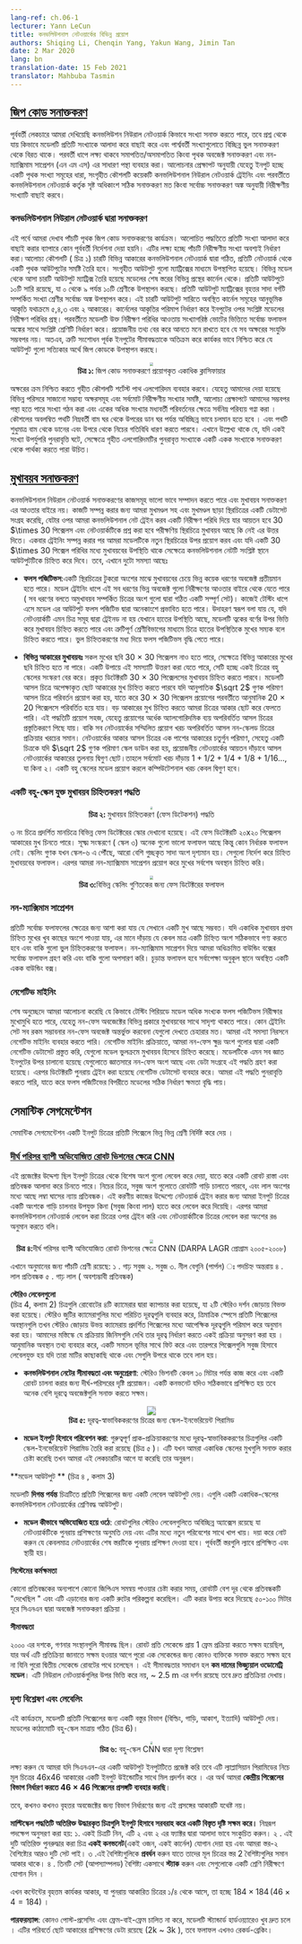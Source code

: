 ```yaml
---
lang-ref: ch.06-1
lecturer: Yann LeCun
title: কনভলিউশনাল নেটওয়ার্কের বিভিন্ন প্রয়োগ
authors: Shiqing Li, Chenqin Yang, Yakun Wang, Jimin Tan
date: 2 Mar 2020
lang: bn
translation-date: 15 Feb 2021
translator: Mahbuba Tasmin
---
```




<!--## [Zip Code Recognition](https://www.youtube.com/watch?v=ycbMGyCPzvE&t=43s)-->

<!--In the previous lecture, we demonstrated that a convolutional network can recognize digits, however, the question remains, how does the model pick each digit and avoid perturbation on neighboring digits. The next step is to detect non/overlapping objects and use the general approach of Non-Maximum Suppression (NMS). Now, given the assumption that the input is a series of non-overlapping digits, the strategy is to train several convolutional networks and using either majority vote or picking the digits corresponding to the highest score generated by the convolutional network.-->

## [জিপ কোড সনাক্তকরণ](https://www.youtube.com/watch?v=ycbMGyCPzvE&t=43s)
পূর্ববর্তী লেকচারে আমরা দেখিয়েছি কনভলিউশন নিউরাল নেটওয়ার্ক কিভাবে সংখ্যা সনাক্ত করতে পারে, তবে প্রশ্ন থেকে যায় কিভাবে মডেলটি প্রতিটি সংখ্যাকে আলাদা করে বাছাই করে এবং পার্শ্ববর্তী সংখ্যাগুলোতে বিচ্ছিন্ন ভুল সনাক্তকরণ থেকে বিরত থাকে। পরবর্তী ধাপে লক্ষ্য থাকবে সমাপতিত/অসমাপতিত কিংবা পৃথক অবজেক্ট সনাক্তকরণ এবং নন-ম্যাক্সিমাম সাপ্রেশন (এন এম এস) এর সাধারণ পন্থা ব্যবহার করা।  আলোচনার প্রেক্ষাপট অনুযায়ী যেহেতু ইনপুট হচ্ছে একটি পৃথক সংখ্যা সমূহের ধারা, সংগৃহীত কৌশলটি কয়েকটি  কনভলিউশনাল নিউরাল নেটওয়ার্ক ট্রেইনিং এবং পরবর্তীতে কনভলিউশনাল নেটওয়ার্ক  কর্তৃক সৃষ্ট অধিকাংশ সঠিক সনাক্তকরণ মত কিংবা সর্বোচ্চ সনাক্তকরণ অঙ্ক অনুযায়ী নিরীক্ষণীয় সংখ্যাটি বাছাই করবে।


<!--### Recognition with CNN-->

<!--Here we present the task of recognizing 5 non-overlapping zip codes. The system was not given any instructions on how to separate each digit but knows that is must predict 5 digits. The system (Figure 1) consists of 4 different sized convolutional networks, each producing one set of outputs. The output is represented in matrices. The four output matrices are from models with a different kernel width in the last layer. In each output, there are 10 rows, representing 10 categories from 0 to 9. The larger white square represents a higher score in that category. In these four output blocks, the horizontal sizes of the last kernel layers are 5, 4, 3 and 2 respectively. The size of the kernel decides the width of the model's viewing window on the input, therefore each model is predicting digits based on different window sizes. The model then takes a majority vote and selects the category that corresponds to the highest score in that window. To extract useful information, one should keep in mind that not all combinations of characters are possible, therefore error correction leveraging input restrictions is useful to ensure the outputs are true zip codes.-->

### কনভলিউশনাল নিউরাল নেটওয়ার্ক দ্বারা সনাক্তকরণ
এই পর্বে আমরা দেখাব পাঁচটি পৃথক জিপ কোড সনাক্তকরণের কার্যক্রম। আলোচিত পদ্ধতিতে প্রতিটি সংখ্যা আলাদা করে বাছাই করার ব্যাপারে কোন পূর্ববর্তী নির্দেশনা দেয়া হয়নি।  এটির লক্ষ্য হচ্ছে পাঁচটি নিরীক্ষণীয় সংখ্যা অবশ্যই নির্ধারণ করা।আলোচ্য কৌশলটি ( চিত্র ১) চারটি বিভিন্ন আকারের কনভলিউশনাল নেটওয়ার্ক দ্বারা গঠিত, প্রতিটি নেটওয়ার্ক থেকে একটি পৃথক আউটপুটের সমষ্টি তৈরি হবে। সংগৃহীত আউটপুট গুলো ম্যাট্রিক্সের মাধ্যমে উপস্থাপিত হয়েছে। বিভিন্ন মডেল থেকে আসা চারটি আউটপুট ম্যাট্রিক্স তৈরি হয়েছে মডেলের শেষ স্তরের বিভিন্ন প্রস্থের কার্নেল থেকে। প্রতিটি আউটপুটে ১০টি সারি রয়েছে, যা ০ থেকে ৯ পর্যন্ত ১০টি শ্রেণীকে উপস্থাপন করছে। প্রতিটি আউটপুট ম্যাট্রিক্সের বৃহত্তর সাদা বর্গটি সম্পর্কিত সংখ্যা শ্রেণীর সর্বোচ্চ অঙ্ক উপস্থাপন করে। এই চারটি আউটপুট সারিতে অবস্থিত কার্নেল সমূহের আনুভূমিক আকৃতি যথাক্রমে ৫,৪,৩ এবং ২ আকারের। কার্নেলের আকৃতির পরিমাপ নির্ধারণ করে ইনপুটের ওপর সংশ্লিষ্ট মডেলের নিরীক্ষণ পরিধির প্রস্থ। পরবর্তীতে মডেলটি উক্ত নিরীক্ষণ পরিধির আওতায় সংখ্যাগরিষ্ঠ ভোটের ভিত্তিতে সর্বোচ্চ ফলাফল অঙ্কের সাথে সংশ্লিষ্ট শ্রেণিটি নির্ধারণ করে। প্রয়োজনীয় তথ্য বের করে আনতে মনে রাখতে হবে যে সব অক্ষরের সংযুক্তি সম্ভবপর নয়। অতএব, ত্রুটি সংশোধন পূর্বক ইনপুটের সীমাবদ্ধতাকে অতিক্রম করে কার্যকর ভাবে নিশ্চিত করে যে  আউটপুট গুলো সত্যিকার অর্থে জিপ কোডকে উপস্থাপন করছে।

<center>
<img src="{{site.baseurl}}/images/week06/06-1/O1IN3JD.png" style="zoom: 40%; background-color:#DCDCDC;"/><br>
<b>চিত্র ১: </b>জিপ কোড সনাক্তকরণে প্রয়োগকৃত একাধিক ক্লাসিফায়ার
</center>


<!--Now to impose the order of the characters. The trick is to utilize a shortest path algorithm. Since we are given ranges of possible characters and the total number of digits to predict, We can approach this problem by computing the minimum cost of producing digits and transitions between digit. The path has to be continuous from the lower left cell to the upper right cell on the graph, and the path is restricted to only contain movements from left to right and bottom to top. Note that if the same number is repeated next to each other, the algorithm should be able to distinguish there are repeated numbers instead of predicting a single digit.-->


অক্ষরের ক্রম নিশ্চিত করতে গৃহীত কৌশলটি শর্টেস্ট পাথ এলগোরিদম ব্যবহার করবে। যেহেতু আমাদের দেয়া হয়েছে বিভিন্ন পরিসরে সাজানো সম্ভাব্য অক্ষরসমূহ এবং সর্বমোট নিরীক্ষণীয় সংখ্যার সমষ্টি, আলোচ্য প্রেক্ষাপটে আমাদের সম্ভবপর পন্থা হতে পারে সংখ্যা গঠন করা এবং একের অধিক সংখ্যার মধ্যবর্তী পরিবর্তনের ক্ষেত্রে সর্বনিম্ন পরিব্যয় গণ্না করা । কৌশলের অবলম্বিত পথটি নিম্নবর্তী বাম ঘর থেকে উপরের ডান ঘর পর্যন্ত অবিচ্ছিন্ন ভাবে চলমান হতে হবে । এবং পথটি শুধুমাত্র বাম থেকে ডানের এবং উপরে থেকে নিচের গতিবিধি ধারণ করতে পারবে। এখানে উল্লেখ্য থাকে যে, যদি একই সংখ্যা উপর্যুপরি পুনরাবৃত্তি ঘটে, সেক্ষেত্রে গৃহীত এলগোরিদমটির পুনরাবৃত্ত সংখ্যাকে  একটি একক সংখ্যাকে সনাক্তকরণ থেকে পার্থক্য করতে পারা উচিত।


<!--## [Face detection](https://www.youtube.com/watch?v=ycbMGyCPzvE&t=1241s)-->

<!--Convolutional neural networks perform well on detection tasks and face detection is no exception. To perform face detection we collect a dataset of images with faces and without faces, on which we train a convolutional net with a window size such as 30 $\times$ 30 pixels and ask the network to tell whether there is a face or not. Once trained, we apply the model to a new image and if there are faces roughly within a 30 $\times$ 30 pixel window, the convolutional net will light up the output at the corresponding locations. However, two problems exist.-->

## [মুখাবয়ব সনাক্তকরণ](https://www.youtube.com/watch?v=ycbMGyCPzvE&t=1241s)
কনভলিউশনাল নিউরাল নেটওয়ার্ক সনাক্তকরণের কাজসমূহ ভালো ভাবে সম্পাদন  করতে পারে এবং মুখাবয়ব সনাক্তকরণ এর আওতার বাইরে নয়। কাজটি সম্পন্ন করার জন্য আমরা মুখমণ্ডল সহ এবং মুখমণ্ডল ছাড়া স্থিরচিত্রের একটি ডেটাসেট সংগ্রহ করেছি, যেটার ওপর আমরা কনভলিউশনাল নেট ট্রেইন করব একটি নিরীক্ষণ পরিধি দিয়ে যার আয়তন হবে 30 $\times 30 পিক্সেলস এবং নেটওয়ার্কটিকে প্রশ্ন করা হবে পরীক্ষণিয় স্থিরচিত্রে মুখাবয়ব আছে কি নেই এর উত্তর দিতে। একবার ট্রেইনিং সম্পন্ন করার পর আমরা মডেলটিকে নতুন স্থিরচিত্রের উপর প্রয়োগ করব এবং যদি একটি 30 $\times 30 পিক্সেল পরিধির মধ্যে মুখাবয়বের উপস্থিতি থাকে সেক্ষেত্রে কনভলিউশনাল নেটটি সংশ্লিষ্ট স্থানে আউটপুটটিকে চিহ্নিত করে দিবে। তবে, এখানে দুটো সমস্যা আছেঃ


<!--- **False Positives**: There are many different variations of non-face objects that may appear in a patch of an image. During the training stage, the model may not see all of them (*i.e.* a fully representative set of non-face patches). Therefore, the model may suffer from a lot of false positives at test time. For example, if the network has not been trained on images containing hands, it may detect faces based on skin tones and incorrectly classify patches of images containing hands as faces, thereby giving rise to false positives.-->

- **ফলস পজিটিভস**:একটি স্থিরচিত্রের টুকরো অংশের মাঝে মুখাবয়বের চেয়ে ভিন্ন কয়েক ধরণের অবজেক্ট প্রতীয়মান হতে পারে। মডেল ট্রেইনিং ধাপে এই  সব ধরণের ভিন্ন অবজেক্ট গুলো নিরীক্ষণের আওতার বাইরে থেকে যেতে পারে ( সব ধরণের বলতে  অমুখাবয়ব সম্পর্কিত চিত্রের অংশ গুলো দ্বারা গঠিত একটি সম্পূর্ণ সেট)। কাজেই টেস্টিং ধাপে এসে মডেল এর আউটপুট ফলস পজিটিভ দ্বারা অনেকাংশে প্রভাবিত হতে পারে। উদাহরণ স্বরূপ বলা যায় যে, যদি নেটওয়ার্কটি এমন চিত্র সমূহ দ্বারা ট্রেইনড না হয় যেখানে হাতের উপস্থিতি আছে, মডেলটি ত্বকের বর্ণের উপর ভিত্তি করে মুখাবয়ব চিহ্নিত করতে পারে এবং ত্রুটিপূর্ণ শ্রেণীবিভাগের মাধ্যমে চিত্রে হাতের উপস্থিতিকে মুখের সম্যক বলে চিহ্নিত করতে পারে। ভুল চিহ্নিতকরণের মধ্য দিয়ে ফলস পজিটিভস বৃদ্ধি পেতে পারে।

<!--- **Different Face Size:** Not all faces are 30 $\times$ 30 pixels, so faces of differing sizes may not be detected. One way to handle this issue is to generate multi-scale versions of the same image. The original detector will detect faces around 30 $\times$ 30 pixels. If applying a scale on the image of factor $\sqrt 2$, the model will detect faces that were smaller in the original image since what was 30 $\times$ 30 is now 20 $\times$ 20 pixels roughly. To detect bigger faces, we can downsize the image. This process is inexpensive as half of the expense comes from processing the original non-scaled image. The sum of the expenses of all other networks combined is about the same as processing the original non-scaled image. The size of the network is the square of the size of the image on one side, so if you scale down the image by $\sqrt 2$, the network you need to run is smaller by a factor of 2. So the overall cost is $1+1/2+1/4+1/8+1/16…$, which is 2. Performing a multi-scale model only doubles the computational cost.-->

- **বিভিন্ন আকারের মুখাবয়বঃ** সকল মুখের ছবি 30 $\times$ 30 পিক্সেলস  নাও হতে পারে, সেক্ষেত্রে বিভিন্ন আকারের মুখের ছবি চিহ্নিত হতে না পারে। একটি উপায়ে এই সমস্যাটি উত্তরণ করা যেতে পারে, সেটি হচ্ছে একই চিত্রের বহু স্কেলের সংস্করণ বের করে। প্রকৃত ডিটেক্টরটি 30 $\times$ 30 পিক্সেলসের মুখাবয়ব চিহ্নিত করতে পারবে। মডেলটি  আসল চিত্রে অপেক্ষাকৃত ছোট আকারের মুখ চিহ্নিত করতে পারবে যদি আনুপাতিক $\sqrt 2$ গুণক পরিমাণ আসল চিত্রে পরিবর্তন প্রয়োগ করা হয়, যাতে করে 30 $\times$ 30 পিক্সেলস প্রয়োগের পরবর্তীতে আনুমানিক 20 $\times$ 20 পিক্সেলসে পরিবর্তিত হয়ে যায়। বড় আকারের মুখ চিহ্নিত করতে আমরা চিত্রের আকার ছোট করে ফেলতে পারি। এই পদ্ধতিটি প্রয়োগ সহজ, যেহেতু প্রয়োগের অর্ধেক অ্যালগোরিদমিক ব্যয় অপরিবর্তিত আসল চিত্রের প্রস্তুতিকরণে পিছে যায়। বাকি সব নেটওয়ার্কের সম্মিলিত প্রয়োগ খরচ অপরিবর্তিত আসল নন-স্কেলড চিত্রের প্রক্রিয়ার খরচের সমান। নেটওয়ার্কের আকার আসল চিত্রের এক পাশের আকারের চতুর্গুন পরিমাণ, সেহেতু একটি চিত্রকে যদি $\sqrt 2$ গুণক পরিমাণ স্কেল ডাউন করা হয়, প্রয়োজনীয় নেটওয়ার্কের আয়তন দাঁড়াবে আসল নেটওয়ার্কের আকারের তুলনায় দ্বিগুণ ছোট।তাহলে সর্বমোট খরচ দাঁড়ায়  $1+1/2+1/4+1/8+1/16…$, যা কিনা ২। একটি বহু স্কেলের মডেল প্রয়োগ করলে কম্পিউটেশনাল খরচ কেবল দ্বিগুণ হবে।

<!--### A multi-scale face detection system-->
### একটি বহু-স্কেল যুক্ত মুখাবয়ব চিহ্নিতকরণ পদ্ধতি
<center>
<img src="{{site.baseurl}}/images/week06/06-1/8R3v0Dj.png" style="zoom: 30%; background-color:#DCDCDC;"/><br>
<b>চিত্র ২: </b>মুখাবয়ব চিহ্নিতকরণ (ফেস ডিটেকশন) পদ্ধতি
</center>

<!--The maps shown in (Figure 3) indicate the scores of face detectors. This face detector recognizes faces that are 20 $\times$ 20 pixels in size. In fine-scale (Scale 3) there are many high scores but are not very definitive. When the scaling factor goes up (Scale 6), we see more clustered white regions. Those white regions represent detected faces. We then apply non-maximum suppression to get the final location of the face.-->

 ৩ নং চিত্রে প্রদর্শিত মানচিত্রে বিভিন্ন ফেস ডিটেক্টরের স্কোর দেখানো হয়েছে। এই ফেস ডিটেক্টরটি ২০x২০ পিক্সেলস আকারের মুখ চিনতে পারে। সূক্ষ্ম সংস্করণে ( স্কেল ৩) অনেক গুলো ভালো ফলাফল আছে কিন্তু কোন নির্ধারক ফলাফল নেই। স্কেলিং গুণক যখন স্কেল-৬ এ পৌঁছে, আরো বেশি গুচ্ছকৃত সাদা অংশ দৃশ্যমান হয়। সেগুলো নির্দেশ করে চিহ্নিত মুখাবয়বের ফলাফল। এরপর আমরা নন-ম্যাক্সিমাম সাপ্রেশন প্রয়োগ করে মুখের সর্বশেষ অবস্থান চিহ্নিত করি।


<center>
<img src="{{site.baseurl}}/images/week06/06-1/CQ8T00O.png" style="zoom: 40%; background-color:#DCDCDC;"/><br>
<b>চিত্র ৩:</b>বিভিন্ন স্কেলিং গুণিতকের জন্য ফেস ডিটেক্টরের ফলাফল
</center>


<!--### Non-maximum suppression-->
### নন-ম্যাক্সিমাম সাপ্রেশন
<!--For each high-scoring region, there is probably a face underneath. If more faces are detected very close to the first, it means that only one should be considered correct and the rest are wrong. With non-maximum suppression, we take the highest-scoring of the overlapping bounding boxes and remove the others. The result will be a single bounding box at the optimum location.-->

প্রতিটি সর্বোচ্চ ফলাফলের ক্ষেত্রের জন্য আশা করা যায় যে সেখানে একটি মুখ আছে সম্ভবত। যদি একাধিক মুখাবয়ব প্রথম চিহ্নিত মুখের খুব কাছের অংশে পাওয়া যায়, এর মানে দাঁড়ায় যে কেবল মাত্র একটি চিহ্নিত অংশ সঠিকভাবে গণ্য করতে হবে এবং বাকি গুলো ভুল চিহ্নিতকরণের ফলাফল। নন-ম্যাক্সিমাম সাপ্রেশন দিয়ে আমরা অধিক্রমিত বাউন্ডিং বক্সের সর্বোচ্চ ফলাফল গ্রহণ করি এবং বাকি গুলো অপসারণ করি। চূড়ান্ত ফলাফল হবে সর্বাপেক্ষা অনুকূল স্থানে অবস্থিত একটি একক বাউন্ডিং বক্স।


<!--### Negative mining-->
### নেগেটিভ মাইনিং
<!--In the last section, we discussed how the model may run into a large number of false positives at test time as there are many ways for non-face objects to appear similar to a face. No training set will include all the possible non-face objects that look like faces. We can mitigate this problem through negative mining. In negative mining, we create a negative dataset of non-face patches which the model has (erroneously) detected as faces. The data is collected by running the model on inputs that are known to contain no faces. Then we retrain the detector using the negative dataset. We can repeat this process to increase the robustness of our model against false positives.-->

শেষ অনুচ্ছেদে আমরা আলোচনা করেছি যে কিভাবে টেস্টিং পিরিয়ডে মডেল অধিক সংখ্যক ফলস পজিটিভস নিরীক্ষার মুখোমুখি হতে পারে, যেহেতু নন-ফেস অবজেক্টের বিভিন্ন প্রকারে মুখাবয়বের সাথে সাদৃশ্য থাকতে পারে। কোন ট্রেইনিং সেট সব রকম সম্ভাবনার নন-ফেস অবজেক্ট অন্তর্ভুক্ত করবেনা যেগুলো দেখতে চেহারার মত। আমরা এই সমস্যা নিরসনে নেগেটিভ মাইনিং ব্যবহার করতে পারি। নেগেটিভ মাইনিং প্রক্রিয়াতে, আমরা নন-ফেস ক্ষুদ্র অংশ গুলোর দ্বারা একটি নেগেটিভ ডেটাসেট প্রস্তুত করি, যেগুলো মডেল ভুলক্রমে মুখাবয়ব হিসেবে চিহ্নিত করেছে। মডেলটিকে এমন সব জ্ঞাত ইনপুটের উপর চালানো হয়েছে যেগুলোতে জ্ঞাতসারে নন-ফেস অংশ আছে এবং ডেটা সংগ্রহে এই পদ্ধতি গ্রহণ করা হয়েছে। এরপর ডিটেক্টরটি পুনরায় ট্রেইন করা হয়েছে নেগেটিভ ডেটাসেট ব্যবহার করে। আমরা এই পদ্ধতি পুনরাবৃত্তি করতে পারি, যাতে করে ফলস পজিটিভের বিপরীতে মডেলের সঠিক নির্ধারণ ক্ষমতা বৃদ্ধি পায়।


<!--## Semantic segmentation-->
## সেমান্টিক সেগমেন্টেশন
<!--Semantic segmentation is the task of assigning a category to every pixel in an input image.-->
 সেমান্টিক সেগমেন্টেশন একটি ইনপুট  চিত্রের প্রতিটি পিক্সেলে ভিন্ন ভিন্ন শ্রেণী নির্দিষ্ট করে দেয় ।

<!--### [CNN for Long Range Adaptive Robot Vision](https://www.youtube.com/watch?v=ycbMGyCPzvE&t=1669s)-->
### [দীর্ঘ পরিসর ব্যাপী অভিযোজিত রোবট ভিশনের ক্ষেত্রে CNN](https://www.youtube.com/watch?v=ycbMGyCPzvE&t=1669s)

<!--In this project, the goal was to label regions from input images so that a robot can distinguish between roads and obstacles. In the figure, the green regions are areas the robot can drive on and the red regions are obstacles like tall grass. To train the network for this task, we took a patch from the image and manually label it traversable or not (green or red). We then train the convolutional network on the patches by asking it to predict the color of the patch. Once the system is sufficiently trained, it is applied to the entire image, labeling all the regions of the image as green or red.-->
এই প্রজেক্টের উদ্দেশ্য ছিল ইনপুট চিত্রের থেকে বিশেষ অংশ গুলো লেবেল করে দেয়া, যাতে করে একটি রোবট রাস্তা এবং প্রতিবন্ধক আলাদা করে চিনতে পারে। নিচের চিত্রে, সবুজ অংশ গুলোতে রোবটটি গাড়ি চালাতে পারবে, এবং লাল অংশের মধ্যে আছে লম্বা ঘাসের ন্যায় প্রতিবন্ধক। এই করণীয় কাজের উদ্দেশ্যে নেটওয়ার্ক ট্রেইন করার জন্য আমরা ইনপুট চিত্রের একটি অংশকে  গাড়ি চালনার উপযুক্ত কিনা (সবুজ কিংবা লাল) হাতে করে লেবেল করে দিয়েছি। এরপর আমরা কনভলিউশনাল নেটওয়ার্ক লেবেল করা চিত্রের ওপর ট্রেইন করি এবং নেটওয়ার্কটিকে চিত্রের লেবেল করা অংশের রঙ অনুমান করতে বলি।

<center>
<img src="{{site.baseurl}}/images/week06/06-1/5mM7dTT.png" style="zoom: 40%; background-color:#DCDCDC;"/><br>
<!--<b>Figure 4:</b> CNN for Long Range Adaptive Robot Vision (DARPA LAGR program 2005-2008)-->
<b>চিত্র ৪:</b>দীর্ঘ পরিসর ব্যাপী অভিযোজিত রোবট ভিশনের ক্ষেত্রে CNN (DARPA LAGR প্রোগ্রাম ২০০৫-২০০৮)
</center>

<!--There were five categories for prediction: 1) super green, 2) green, 3) purple: obstacle foot line, 4) red obstacle  5) super red: definitely an obstacle.-->
এখানে অনুমানের জন্য পাঁচটি  শ্রেণী রয়েছে:
১ . গাঢ় সবুজ  ২. সবুজ  ৩. নীল  বেগুনি (পার্পল) ঃ পদচিহ্ন অন্তরায় ৪ . লাল প্রতিবন্ধক ৫ . গাঢ় লাল ( অবশ্যম্ভাবী প্রতিবন্ধক)


<!--**Stereo Labels** (Figure 4, Column 2)-->
<!--Images are captured by the 4 cameras on the robot, which are grouped into 2 stereo vision pairs. Using the known distances between the stereo pair cameras, the positions of every pixel in 3D space are then estimated by measuring the relative distances between the pixels that appear in both the cameras in a stereo pair. This is the same process our brains use to estimate the distance of the objects that we see. Using the estimated position information, a plane is fit to the ground, and pixels are then labeled as green if they are near the ground and red if they are above it.-->
**স্টেরিও লেবেলগুলো**  
  (চিত্র 4, কলাম 2) চিত্রগুলি রোবোটের ৪টি ক্যামেরার দ্বারা ক্যাপচার করা হয়েছে, যা ২টি স্টেরিও দর্শন জোড়ায় বিভক্ত করা হয়েছে। স্টেরিও জুটির ক্যামেরাগুলির মধ্যে পরিচিত দূরত্বগুলি ব্যবহার করে, ত্রিমাত্রিক স্পেসে প্রতিটি পিক্সেলের অবস্থানগুলি তখন স্টেরিও জোড়ায় উভয় ক্যামেরায় প্রদর্শিত পিক্সেলের মধ্যে আপেক্ষিক দূরত্বগুলি পরিমাপ করে অনুমান করা হয়। আমাদের মস্তিস্কে যে প্রক্রিয়ায় জিনিসগুলি দেখি তার দূরত্ব নির্ধারণ করতে একই প্রক্রিয়া অনুসরণ করা হয় । আনুমানিক অবস্থান তথ্য ব্যবহার করে, একটি সমতল ভূমির সাথে ফিট করে এবং তারপরে পিক্সেলগুলি সবুজ হিসাবে লেবেলযুক্ত হয় যদি তারা মাটির কাছাকাছি থাকে এবং সেগুলি উপরে থাকে তবে লাল হয়।


<!--* **Limitations & Motivation for ConvNet**: The stereo vision only works up to 10 meters and driving a robot requires long-range vision. A ConvNet however, is capable of detecting objects at much greater distances, if trained correctly.-->
* **কনভলিউশনাল নেটের সীমাবদ্ধতা এবং অনুপ্রেরণা**: স্টেরিও ভিশনটি কেবল ১০ মিটার পর্যন্ত কাজ করে এবং একটি রোবট চালনা করার জন্য দীর্ঘ-পরিসরের দৃষ্টি প্রয়োজন। একটি কনভনেট যদিও সঠিকভাবে প্রশিক্ষিত হয় তবে অনেক বেশি দূরত্বে অবজেক্টগুলি সনাক্ত করতে সক্ষম।

<center>
<img src="{{site.baseurl}}/images/week06/06-1/rcxY4Lb.png" style="zoom: 100%; background-color:#DCDCDC;"/><br>
<!--<b>Figure 5:</b> Scale-invariant Pyramid of Distance-normalized Images-->
<b>চিত্র ৫:</b> দূরত্ব-স্বাভাবিককরণের চিত্রের জন্য স্কেল-ইনভেরিয়েন্ট পিরামিড
</center>

<!--* **Served as Model Inputs**: Important pre-processing includes building a scale-invariant pyramid of distance-normalized images (Figure 5). It is similar to what we have done earlier of this lecture when we tried to detect faces of multiple scales.-->
* **মডেল ইনপুট হিসাবে পরিবেশন করা**: গুরুত্বপূর্ণ প্রাক-প্রক্রিয়াকরণের মধ্যে দূরত্ব-স্বাভাবিককরণের চিত্রগুলির একটি স্কেল-ইনভেরিয়েন্ট পিরামিড তৈরি করা রয়েছে (চিত্র ৫ )। এটি যখন আমরা একাধিক স্কেলের মুখগুলি সনাক্ত করার চেষ্টা করেছি তখন আমরা এই লেকচারটির আগে যা করেছি তার অনুরূপ।


<!--**Model Outputs** (Figure 4, Column 3)-->
**মডেল আউটপুট ** (চিত্র ৪ , কলাম 3)
<!--The model outputs a label for every pixel in the image **up to the horizon**. These are classifier outputs of a multi-scale convolutional network.-->
মডেলটি **দিগন্ত পর্যন্ত** চিত্রটিতে প্রতিটি পিক্সেলের জন্য একটি লেবেল আউটপুট দেয়। এগুলি একটি একাধিক-স্কেলের কনভলিউশনাল নেটওয়ার্কের শ্রেণিবদ্ধ আউটপুট।

<!--* **How the Model Becomes Adaptive**: The robots have continuous access to the stereo labels, allowing the network to re-train, adapting to the new environment it's in. Please note that only the last layer of the network would be re-trained. The previous layers are trained in the lab and fixed.-->
*  **মডেল কীভাবে অভিযোজিত হয়ে ওঠে**: রোবটগুলির স্টেরিও লেবেলগুলিতে অবিচ্ছিন্ন অ্যাক্সেস রয়েছে যা নেটওয়ার্কটিকে পুনরায় প্রশিক্ষণের অনুমতি দেয় এবং এটির মধ্যে নতুন পরিবেশের সাথে খাপ খায়। দয়া করে নোট করুন যে কেবলমাত্র নেটওয়ার্কের শেষ স্তরটিকে পুনরায় প্রশিক্ষণ দেওয়া হবে। পূর্ববর্তী স্তরগুলি ল্যাবে প্রশিক্ষিত এবং স্থায়ী হয়।
<!--**System Performance**-->
**সিস্টেমের কর্মক্ষমতা**
<!--When trying to get to a GPS coordinate on the other side of a barrier, the robot "saw" the barrier from far away and planned a route that avoided it. This is thanks to the CNN detecting objects up 50-100m away.-->
কোনো প্রতিবন্ধকের অন্যপাশে  কোনো  জিপিএস সমন্বয় পাওয়ার চেষ্টা করার সময়, রোবটটি বেশ দূর থেকে প্রতিবন্ধকটি  "দেখেছিল " এবং এটি এড়ানোর জন্য একটি রুটের পরিকল্পনা করেছিল। এটি করার উপায় করে দিয়েছে ৫০-১০০  মিটার দূরে সিএনএন দ্বারা অবজেক্ট সনাক্তকরণ প্রক্রিয়া ।


<!--**Limitation**-->
**সীমাবদ্ধতা**
<!--Back in the 2000s, computation resources were restricted. The robot was able to process around 1 frame per second, which means it would not be able to detect a person that walks in its way for a whole second before being able to react. The solution for this limitation is a **Low-Cost Visual Odometry** model. It is not based on neural networks, has a vision of ~2.5m but reacts quickly.-->
২০০০ এর দশকে, গণনার সংস্থানগুলি সীমাবদ্ধ ছিল। রোবট প্রতি সেকেন্ডে প্রায় 1 ফ্রেম প্রক্রিয়া করতে সক্ষম হয়েছিল, যার অর্থ এটি প্রতিক্রিয়া জানাতে সক্ষম হওয়ার আগে পুরো এক সেকেন্ডের জন্য কোনও ব্যক্তিকে সনাক্ত করতে সক্ষম হবে না যিনি পুরো দ্বিতীয় সেকেন্ডে  রোবটের পথে চলেছেন । এই সীমাবদ্ধতার সমাধান হল **কম দামের ভিজ্যুয়াল ওডোমেট্রি মডেল**। এটি নিউরাল নেটওয়ার্কগুলির উপর ভিত্তি করে নয়, ~ 2.5 m এর দর্শন রয়েছে তবে দ্রুত প্রতিক্রিয়া দেখায়।


<!--### Scene Parsing and Labelling-->
### দৃশ্য বিশ্লেষণ  এবং লেবেলিং
<!--In this task, the model outputs an object category (buildings, cars, sky, etc.) for every pixel. The architecture is also multi-scale (Figure 6).-->
এই কার্যক্রমে, মডেলটি প্রতিটি পিক্সেলের জন্য একটি বস্তুর বিভাগ (বিল্ডিং, গাড়ি, আকাশ, ইত্যাদি) আউটপুট দেয়। মডেলের কাঠামোটি  বহু-স্কেল মাত্রায় গঠিত  (চিত্র 6)।


<center>
<img src="{{site.baseurl}}/images/week06/06-1/VpVbkl5.jpg" style="zoom: 30%; background-color:#DCDCDC;"/><br>
<!--<b>Figure 6:</b> Multi-scale CNN for scene parsing-->
<b>চিত্র ৬:</b> বহু-স্কেল CNN দ্বারা দৃশ্য বিশ্লেষণ
</center>

<!--Notice that if we back project one output of the CNN onto the input, it corresponds to an input window of size $46\times46$ on the original image at the bottom of the Laplacian Pyramid. It means we are **using the context of $46\times46$ pixels to decide the category of the central pixel**.-->
লক্ষ্য করুন যে আমরা যদি সিএনএন-এর একটি আউটপুট ইনপুটটিতে প্রজেক্ট করি তবে এটি ল্যাপ্লাসিয়ান পিরামিডের নিচে মূল চিত্রের 46x46 আকারের একটি ইনপুট উইন্ডোটির সাথে মিল প্রদর্শন করে । এর অর্থ আমরা **কেন্দ্রীয় পিক্সেলের বিভাগ নির্ধারণ করতে 46 × 46 পিক্সেলের প্রসঙ্গটি ব্যবহার করছি**।

<!--However, sometimes this context size is not enough to determine the category for larger objects.-->
তবে, কখনও কখনও বৃহত্তর অবজেক্টের জন্য বিভাগ নির্ধারণের জন্য এই প্রসঙ্গের আকারটি যথেষ্ট নয়।
<!--**The multiscale approach enables a wider vision by providing extra rescaled images as  inputs.** The steps are as follows:-->
<!--1. Take the same image, reduce it by the factor of 2 and a factor of 4, separately.-->
<!--2. These two extra rescaled images are fed to **the same ConvNet** (same weights, same kernels) and we get another two sets of Level 2 Features.-->
<!--3. **Upsample** these features so that they have the same size as the Level 2 Features of the original image.-->
<!--4. **Stack** the three sets of (upsampled) features together and feed them to a classifier.-->

**মাল্টিস্কেল পদ্ধতিটি অতিরিক্ত উদ্ধারকৃত চিত্রগুলি ইনপুট হিসাবে সরবরাহ করে একটি বিস্তৃত দৃষ্টি সক্ষম করে।** নিম্নরূপ পদক্ষেপ অনুসরণ করা হয়:
১.  একই চিত্রটি নিন, এটি ২  এবং ২  এর ফ্যাক্টর দ্বারা আলাদা ভাবে  সংকুচিত করুন।
২ . এই দুটি অতিরিক্ত পুনরুদ্ধার করা চিত্র **একই কনভনেট**(একই ওজন, একই কার্নেল) যোগান দেয়া হয় এবং আমরা স্তর-২ বৈশিষ্ট্যের আরও দুটি সেট পাই।
৩ .এই বৈশিষ্ট্যগুলিকে **প্রবর্ধন** করুন যাতে তাদের মূল চিত্রের স্তর 2 বৈশিষ্ট্যগুলির সমান আকার থাকে।
৪ .  তিনটি সেট (আপস্যাম্পলড) বৈশিষ্ট্য একসাথে **স্ট্যাক** করুন এবং সেগুলোকে  একটি শ্রেণি নিরীক্ষণে যোগান দিন  ।

<!--Now the largest effective size of content, which is from the 1/4 resized image, is $184\times 184\, (46\times 4=184)$.-->
এখন কন্টেন্টের বৃহত্তম কার্যকর আকার,  যা পুনরায় আকারিত চিত্রের  ১/৪ থেকে আসে, তা হচ্ছে $184\times 184\, (46\times 4=184)$ ।

<!--**Performance**: With no post-processing and running frame-by-frame, the model runs very fast even on standard hardware. It has a rather small size of training data (2k~3k), but the results are still record-breaking.-->
**পারফরম্যান্স**: কোনও পোস্ট-প্রসেসিং এবং ফ্রেম-বাই-ফ্রেম চালিত না করে, মডেলটি  স্ট্যান্ডার্ড হার্ডওয়্যারেও খুব দ্রুত  চলে । এটির পরিবর্তে ছোট আকারের প্রশিক্ষণের ডেটা রয়েছে (2k  ~ 3k ), তবে ফলাফল এখনও রেকর্ড-ব্রেকিং।
